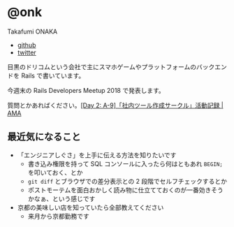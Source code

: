 # @onk

Takafumi ONAKA

* [github](https://github.com/onk)
* [twitter](https://twitter.com/onk)

目黒のドリコムという会社で主にスマホゲームやプラットフォームのバックエンドを Rails で書いています。

今週末の Rails Developers Meetup 2018 で発表します。

質問とかあればください。[[Day 2: A-9]「社内ツール作成サークル」活動記録 | AMA](http://railsdm.herokuapp.com/issues/34)

## 最近気になること

* 「エンジニアしぐさ」を上手に伝える方法を知りたいです
  * 書き込み権限を持って SQL コンソールに入ったら何はともあれ `BEGIN;` を叩いておく、とか
  * `git diff` とブラウザでの差分表示との 2 段階でセルフチェックするとか
  * ポストモーテムを面白おかしく読み物に仕立てておくのが一番効きそうかなぁ、という感じです
* 京都の美味しい店を知っていたら全部教えてください
  * 来月から京都勤務です
